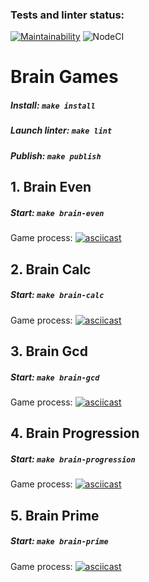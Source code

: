 ### Tests and linter status:
[![Maintainability](https://api.codeclimate.com/v1/badges/2a74c27674b64bba460b/maintainability)](https://codeclimate.com/github/almazidiyatshin/frontend-project-lvl1/maintainability)
![NodeCI](https://github.com/almazidiyatshin/frontend-project-lvl1/workflows/NodeCI/badge.svg)

# Brain Games
##### Install: `make install`
##### Launch linter: `make lint`
##### Publish: `make publish`

## 1. Brain Even
##### Start: `make brain-even`
Game process:
[![asciicast](https://asciinema.org/a/hhSs7vrfZdi3Wcsi6AUE04jIL.svg)](https://asciinema.org/a/hhSs7vrfZdi3Wcsi6AUE04jIL)

## 2. Brain Calc
##### Start: `make brain-calc`
Game process:
[![asciicast](https://asciinema.org/a/UPW2PClBAsut9LubMDr6NFJ9i.svg)](https://asciinema.org/a/UPW2PClBAsut9LubMDr6NFJ9i)

## 3. Brain Gcd
##### Start: `make brain-gcd`
Game process:
[![asciicast](https://asciinema.org/a/Jli9qn8P13BMAktNwsw55KeSR.svg)](https://asciinema.org/a/Jli9qn8P13BMAktNwsw55KeSR)

## 4. Brain Progression
##### Start: `make brain-progression`
Game process:
[![asciicast](https://asciinema.org/a/lg9KocphAtmmD5QC9xL12S15g.svg)](https://asciinema.org/a/lg9KocphAtmmD5QC9xL12S15g)

## 5. Brain Prime
##### Start: `make brain-prime`
Game process:
[![asciicast](https://asciinema.org/a/pxhYaZ9PSCJcpPX0kwiuhkaOM.svg)](https://asciinema.org/a/pxhYaZ9PSCJcpPX0kwiuhkaOM)
